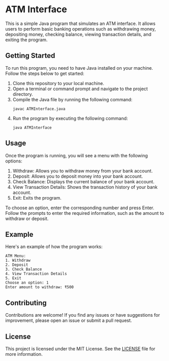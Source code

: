 
# ATM Interface

This is a simple Java program that simulates an ATM interface. It allows users to perform basic banking operations such as withdrawing money, depositing money, checking balance, viewing transaction details, and exiting the program.

## Getting Started

To run this program, you need to have Java installed on your machine. Follow the steps below to get started:

1. Clone this repository to your local machine.
2. Open a terminal or command prompt and navigate to the project directory.
3. Compile the Java file by running the following command:
    ```
    javac ATMInterface.java
    ```
4. Run the program by executing the following command:
    ```
    java ATMInterface
    ```

## Usage

Once the program is running, you will see a menu with the following options:

1. Withdraw: Allows you to withdraw money from your bank account.
2. Deposit: Allows you to deposit money into your bank account.
3. Check Balance: Displays the current balance of your bank account.
4. View Transaction Details: Shows the transaction history of your bank account.
5. Exit: Exits the program.

To choose an option, enter the corresponding number and press Enter. Follow the prompts to enter the required information, such as the amount to withdraw or deposit.

## Example

Here's an example of how the program works:

```
ATM Menu:
1. Withdraw
2. Deposit
3. Check Balance
4. View Transaction Details
5. Exit
Choose an option: 1
Enter amount to withdraw: ₹500
```

## Contributing

Contributions are welcome! If you find any issues or have suggestions for improvement, please open an issue or submit a pull request.

## License

This project is licensed under the MIT License. See the [LICENSE](LICENSE) file for more information.
